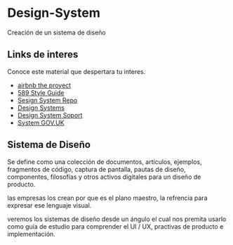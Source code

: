 # Design-System
Creación de un sistema de diseño

## Links de interes
Conoce este material que despertara tu interes.
* [airbnb the proyect](https://airbnb.design/building-a-visual-language/)
* [589 Style Guide](http://styleguides.io/)
* [Sesign System Repo](https://designsystemsrepo.com/)
* [Design Systems](https://www.designsystems.com/)
* [Design System Soport](https://medium.com/eightshapes-llc/design-system-tiers-2c827b67eae1/)
* [System GOV.UK](https://design-system.service.gov.uk/)

## Sistema de Diseño
Se define como una colección de documentos, artículos, ejemplos, fragmentos de código, captura de pantalla, pautas de diseño, componentes, filosofías y otros activos digitales para un diseño de producto.

las empresas los crean por que es el plano maestro, la refrencia para expresar ese lenguaje visual.

veremos los sistemas de diseño desde un ángulo el cual nos premita usarlo como guía de estudio para comprender el UI / UX, practivas de producto e implementación.


